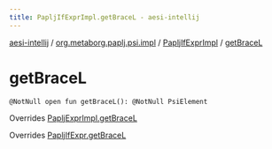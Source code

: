 ```yaml
---
title: PapljIfExprImpl.getBraceL - aesi-intellij
---
```


[aesi-intellij](../../index.html) / [org.metaborg.paplj.psi.impl](../index.html) / [PapljIfExprImpl](index.html) / [getBraceL](.)

# getBraceL

`@NotNull open fun getBraceL(): @NotNull PsiElement`

Overrides [PapljExprImpl.getBraceL](../-paplj-expr-impl/get-brace-l.html)

Overrides [PapljIfExpr.getBraceL](../../org.metaborg.paplj.psi/-paplj-if-expr/get-brace-l.html)

